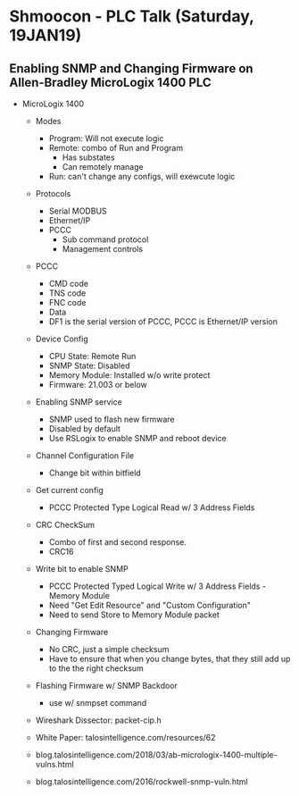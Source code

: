 # Shmoocon - PLC Talk (Saturday, 19JAN19)

## Enabling SNMP and Changing Firmware on Allen-Bradley MicroLogix 1400 PLC

- MicroLogix 1400

	- Modes
		- Program: Will not execute logic
		- Remote: combo of Run and Program
			- Has substates
			- Can remotely manage
		- Run: can't change any configs, will exewcute logic
	- Protocols
		- Serial MODBUS
		- Ethernet/IP
		- PCCC
			- Sub command protocol
			- Management controls
	- PCCC
		- CMD code
		- TNS code
		- FNC code
		- Data
		- DF1 is the serial version of PCCC, PCCC is Ethernet/IP version
	- Device Config
		- CPU State: Remote Run
		- SNMP State: Disabled
		- Memory Module: Installed w/o write protect
		- Firmware: 21.003 or below
	- Enabling SNMP service
		- SNMP used to flash new firmware
		- Disabled by default
		- Use RSLogix to enable SNMP and reboot device
	- Channel  Configuration File
		- Change bit within bitfield
	- Get current config
		- PCCC Protected Type Logical Read w/ 3 Address Fields
	- CRC CheckSum
		- Combo of first and second response.
		- CRC16
	- Write bit to enable SNMP
		- PCCC Protected Typed Logical Write w/ 3 Address Fields
	-Memory Module
		- Need "Get Edit Resource" and "Custom Configuration"
		- Need to send Store to Memory Module packet
	- Changing Firmware
		- No CRC, just a simple checksum
		- Have to ensure that when you change bytes, that they still add up to the the right checksum
	- Flashing Firmware w/ SNMP Backdoor
		- use w/ snmpset command
		
	- Wireshark Dissector: packet-cip.h
	- White Paper: talosintelligence.com/resources/62
	- blog.talosintelligence.com/2018/03/ab-micrologix-1400-multiple-vulns.html
	- blog.talosintelligence.com/2016/rockwell-snmp-vuln.html
